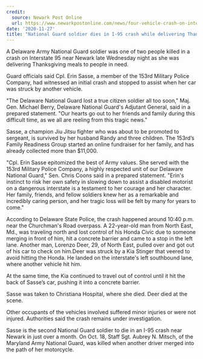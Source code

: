 ```yaml
---
credit:
  source: Newark Post Online
  url: https://www.newarkpostonline.com/news/four-vehicle-crash-on-interstate-95-near-newark-kills-2/article_49aa436d-cbbd-53cf-a230-f534d70be0c5.html
date: '2020-11-27'
title: "National Guard soldier dies in I-95 crash while delivering Thanksgiving meals"
---
```

A Delaware Army National Guard soldier was one of two people killed in a crash on Interstate 95 near Newark late Wednesday night as she was delivering Thanksgiving meals to people in need.

Guard officials said Cpl. Erin Sasse, a member of the 153rd Military Police Company, had witnessed an initial crash and stopped to assist when her car was struck by another vehicle.

"The Delaware National Guard lost a true citizen soldier all too soon," Maj. Gen. Michael Berry, Delaware National Guard's Adjutant General, said in a prepared statement. "Our hearts go out to her friends and family during this difficult time, as we all are reeling from this tragic news."

Sasse, a champion Jiu Jitsu fighter who was about to be promoted to sergeant, is survived by her husband Randy and three children. The 153rd’s Family Readiness Group started an online fundraiser for her family, and has already collected more than $11,000.

"Cpl. Erin Sasse epitomized the best of Army values. She served with the 153rd Military Police Company, a highly respected unit of our Delaware National Guard," Sen. Chris Coons said in a prepared statement. "Erin's instinct to risk her own safety in slowing down to assist a disabled motorist on a dangerous interstate is a testament to her courage and her character. Her family, friends, and fellow soldiers knew her as a remarkable and incredibly caring person, and her tragic loss will be felt by many for years to come."

According to Delaware State Police, the crash happened around 10:40 p.m. near the Churchman's Road overpass. A 22-year-old man from North East, Md., was traveling north and lost control of his Honda Civic due to someone merging in front of him, hit a concrete barrier and came to a stop in the left lane. Another man, Lorenzo Deer, 29, of North East, pulled over and got out of his car to check on him.Deer was struck by a Kia Stinger that veered to avoid hitting the Honda. He landed on the interstate's left southbound lane, where another vehicle hit him.

At the same time, the Kia continued to travel out of control until it hit the back of Sasse’s car, pushing it into a concrete barrier.

Sasse was taken to Christiana Hospital, where she died. Deer died at the scene.

Other occupants of the vehicles involved suffered minor injuries or were not injured. Authorities said the crash remains under investigation.

Sasse is the second National Guard soldier to die in an I-95 crash near Newark in just over a month. On Oct. 18, Staff Sgt. Aubrey N. Mitsch, of the Maryland Army National Guard, was killed when another driver merged into the path of her motorcycle.
